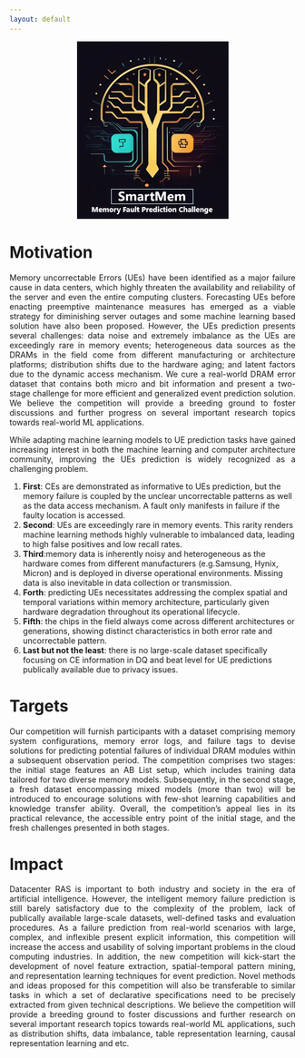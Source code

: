 ```yaml
---
layout: default 
---
```


<span style="display:block;text-align:center">![Alt text](assets/logosmartmem3.png "Title")</span>

# Motivation

<p style='text-align: justify;'>
Memory uncorrectable Errors (UEs) have been identified as a major failure cause in
data centers, which highly threaten the availability and reliability of the server and
even the entire computing clusters. Forecasting UEs before enacting preemptive
maintenance measures has emerged as a viable strategy for diminishing server outages
and some machine learning based solution have also been proposed. However,
the UEs prediction presents several challenges: data noise and extremely imbalance
as the UEs are exceedingly rare in memory events; heterogeneous data sources
as the DRAMs in the field come from different manufacturing or architecture
platforms; distribution shifts due to the hardware aging; and latent factors due to
the dynamic access mechanism. We cure a real-world DRAM error dataset that
contains both micro and bit information and present a two-stage challenge for more
efficient and generalized event prediction solution. We believe the competition will
provide a breeding ground to foster discussions and further progress on several
important research topics towards real-world ML applications. </p>

<p style='text-align: justify;'>
While adapting machine learning models to UE prediction tasks have gained increasing
interest in both the machine learning and computer architecture community, improving the UEs
prediction is widely recognized as a challenging problem.</p>

1. <b>First</b>: CEs are demonstrated as informative to UEs prediction, but the memory failure is coupled by the unclear uncorrectable patterns as well as the data access mechanism. A fault only manifests in failure if the faulty location is accessed.
2. <b>Second</b>: UEs are exceedingly rare in memory events. This rarity renders machine learning
methods highly vulnerable to imbalanced data, leading to high false positives and low recall rates.
3. <b>Third</b>:memory data is inherently noisy and heterogeneous as the hardware comes from different
manufacturers (e.g.Samsung, Hynix, Micron) and is deployed in diverse operational environments. Missing data is also inevitable in data collection or transmission.
4. <b>Forth</b>: predicting UEs necessitates
addressing the complex spatial and temporal variations within memory architecture, particularly
given hardware degradation throughout its operational lifecycle.
5. <b>Fifth</b>: the chips in the field always
come across different architectures or generations, showing distinct characteristics in both error rate
and uncorrectable pattern.
5. <b>Last but not the least</b>: there is no large-scale dataset specifically focusing
on CE information in DQ and beat level for UE predictions publically available due to privacy issues.

# Targets

<p style='text-align: justify;'>
Our competition will furnish participants with a dataset comprising memory system
configurations, memory error logs, and failure tags to devise solutions for predicting potential failures
of individual DRAM modules within a subsequent observation period. The competition comprises
two stages: the initial stage features an AB List setup, which includes training data tailored for two
diverse memory models. Subsequently, in the second stage, a fresh dataset encompassing mixed
models (more than two) will be introduced to encourage solutions with few-shot learning capabilities
and knowledge transfer ability. Overall, the competition’s appeal lies in its practical relevance, the
accessible entry point of the initial stage, and the fresh challenges presented in both stages. </p>

# Impact

<p style='text-align: justify;'>
Datacenter RAS is important to both industry and society in the era of artificial intelligence. However,
the intelligent memory failure prediction is still barely satisfactory due to the complexity of the
problem, lack of publically available large-scale datasets, well-defined tasks and evaluation procedures.
As a failure prediction from real-world scenarios with large, complex, and inflexible present explicit
information, this competition will increase the access and usability of solving important problems in
the cloud computing industries. In addition, the new competition will kick-start the development of
novel feature extraction, spatial-temporal pattern mining, and representation learning techniques for
event prediction. Novel methods and ideas proposed for this competition will also be transferable to
similar tasks in which a set of declarative specifications need to be precisely extracted from given
technical descriptions. We believe the competition will provide a breeding ground to foster discussions
and further research on several important research topics towards real-world ML applications, such
as distribution shifts, data imbalance, table representation learning, causal representation learning
and etc. </p>
